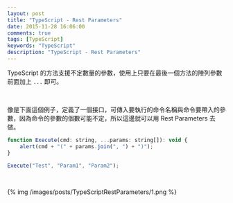```yaml
---
layout: post
title: "TypeScript - Rest Parameters"
date: 2015-11-28 16:06:00
comments: true
tags: [TypeScript]
keywords: "TypeScript"
description: "TypeScript - Rest Parameters"
---
```


TypeScript 的方法支援不定數量的參數，使用上只要在最後一個方法的陣列參數前面加上 `...` 即可。  

<!-- More -->

<br/>


像是下面這個例子，定義了一個接口，可傳入要執行的命令名稱與命令要帶入的參數，因為命令的參數的個數可能不定，所以這邊就可以用 Rest Parameters 去做。  

```js
function Execute(cmd: string, ...params: string[]): void { 
	alert(cmd + "(" + params.join(", ") + ")"); 
} 

Execute("Test", "Param1", "Param2");
```

<br/>


{% img /images/posts/TypeScriptRestParameters/1.png %}
